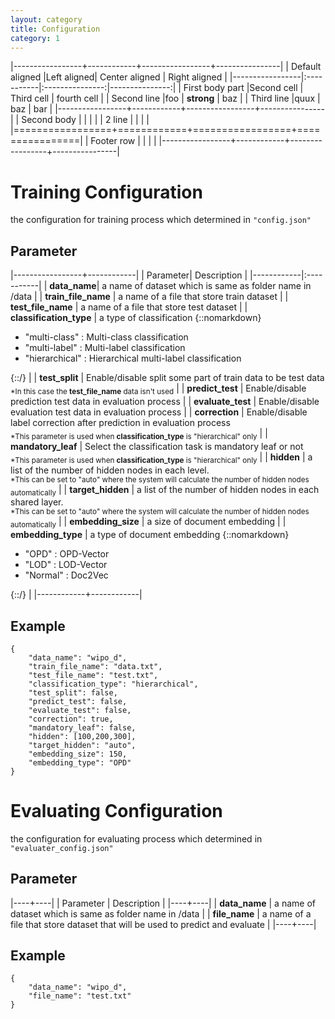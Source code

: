 ```yaml
---
layout: category
title: Configuration
category: 1
---
```



|-----------------+------------+-----------------+----------------|
| Default aligned |Left aligned| Center aligned  | Right aligned  |
|-----------------|:-----------|:---------------:|---------------:|
| First body part |Second cell | Third cell      | fourth cell    |
| Second line     |foo         | **strong**      | baz            |
| Third line      |quux        | baz             | bar            |
|-----------------+------------+-----------------+----------------|
| Second body     |            |                 |                |
| 2 line          |            |                 |                |
|=================+============+=================+================|
| Footer row      |            |                 |                |
|-----------------+------------+-----------------+----------------|


# Training Configuration
the configuration for training process which determined in `"config.json"`
## Parameter
|-----------------+------------|
| Parameter| Description |
|------------|:-----------|
| **data_name**| a name of dataset which is same as folder name in /data |
| **train_file_name**       | a name of a file that store train dataset |
| **test_file_name**        | a name of a file that store test dataset |
| **classification_type**   | a type of classification {::nomarkdown}<ul><li>"multi-class" : Multi-class classification</li><li>"multi-label" : Multi-label classification</li><li>"hierarchical" : Hierarchical multi-label classification</li></ul>{::/} |
| **test_split**            | Enable/disable split some part of train data to be test data <br><sub>\*In this case the **test_file_name** data isn't used</sub> |
| **predict_test**          | Enable/disable prediction test data in evaluation process |
| **evaluate_test**         | Enable/disable evaluation test data in evaluation process |
| **correction**            | Enable/disable label correction after prediction in evaluation process <br><sub>\*This parameter is used when **classification_type** is "hierarchical" only</sub> |
| **mandatory_leaf**        | Select the classification task is mandatory leaf or not <br><sub>\*This parameter is used when **classification_type** is "hierarchical" only</sub> |
| **hidden**                | a list of the number of hidden nodes in each level. <br><sub>\*This can be set to "auto" where the system will calculate the number of hidden nodes automatically</sub> |
| **target_hidden**         | a list of the number of hidden nodes in each shared layer. <br><sub>\*This can be set to "auto" where the system will calculate the number of hidden nodes automatically</sub> |
| **embedding_size**        | a size of document embedding |
| **embedding_type**        | a type of document embedding {::nomarkdown}<ul><li>"OPD" : OPD-Vector</li><li>"LOD" : LOD-Vector</li><li>"Normal" : Doc2Vec</li></ul>{::/} |
|------------+------------|
## Example
~~~~
{
    "data_name": "wipo_d",
    "train_file_name": "data.txt",
    "test_file_name": "test.txt",
    "classification_type": "hierarchical",
    "test_split": false,
    "predict_test": false,
    "evaluate_test": false,
    "correction": true,
    "mandatory_leaf": false,
    "hidden": [100,200,300],
    "target_hidden": "auto",
    "embedding_size": 150,
    "embedding_type": "OPD"
}
~~~~

# Evaluating Configuration
the configuration for evaluating process which determined in `"evaluater_config.json"`
## Parameter
|----+----|
| Parameter | Description |
|----+----|
| **data_name** | a name of dataset which is same as folder name in /data |
| **file_name** | a name of a file that store dataset that will be used to predict and evaluate |
|----+----|
## Example
~~~~
{
    "data_name": "wipo_d",
    "file_name": "test.txt"
}
~~~~